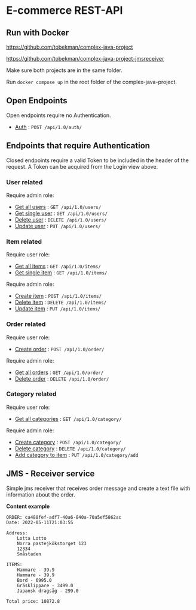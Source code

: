 # E-commerce REST-API

## Run with Docker
https://github.com/tobekman/complex-java-project

https://github.com/tobekman/complex-java-project-jmsreceiver

Make sure both projects are in the same folder. 

Run `docker compose up` in the root folder of the complex-java-project.


## Open Endpoints

Open endpoints require no Authentication.

* [Auth](documentation/auth.md) : `POST /api/1.0/auth/`

## Endpoints that require Authentication

Closed endpoints require a valid Token to be included in the header of the
request. A Token can be acquired from the Login view above.

### User related

Require admin role:
* [Get all users](documentation/user-get.md) : `GET /api/1.0/users/`
* [Get single user](documentation/user-get.md) : `GET /api/1.0/users/`
* [Delete user](documentation/user-delete.md) : `DELETE /api/1.0/users/`
* [Update user](documentation/user-update.md) : `PUT /api/1.0/users/`

### Item related

Require user role:
* [Get all items](documentation/item-get.md) : `GET /api/1.0/items/`
* [Get single item](documentation/item-get.md) : `GET /api/1.0/items/`

Require admin role:
* [Create item](documentation/item-create.md) : `POST /api/1.0/items/`
* [Delete item](documentation/item-delete.md) : `DELETE /api/1.0/items/`
* [Update item](documentation/item-update.md) : `PUT /api/1.0/items/`

### Order related

Require user role:
* [Create order](documentation/order-create.md) : `POST /api/1.0/order/`

Require admin role:
* [Get all orders](documentation/order-get.md) : `GET /api/1.0/order/`
* [Delete order](documentation/order-delete.md) : `DELETE /api/1.0/order/`

### Category related

Require user role:
* [Get all categories](documentation/category-get.md) : `GET /api/1.0/category/`

Require admin role:
* [Create category](documentation/category-create.md) : `POST /api/1.0/category/`
* [Delete category](documentation/category-delete.md) : `DELETE /api/1.0/category/`
* [Add category to item](documentation/category-to-item.md) : `PUT /api/1.0/category/add`

## JMS - Receiver service
Simple jms receiver that receives order message and create a text file with information about the order.

**Content example**

```
ORDER: ca488fef-adf7-40a6-840a-70a5ef5862ac
Date: 2022-05-11T21:03:55

Address: 
	Lotta Lotto
	Norra pastejkökstorget 123
	12334
	Småstaden

ITEMS: 
	Hammare - 39.9
	Hammare - 39.9
	Bord - 6995.0
	Gräsklippare - 3499.0
	Japansk dragsåg - 299.0

Total price: 10872.8
```
